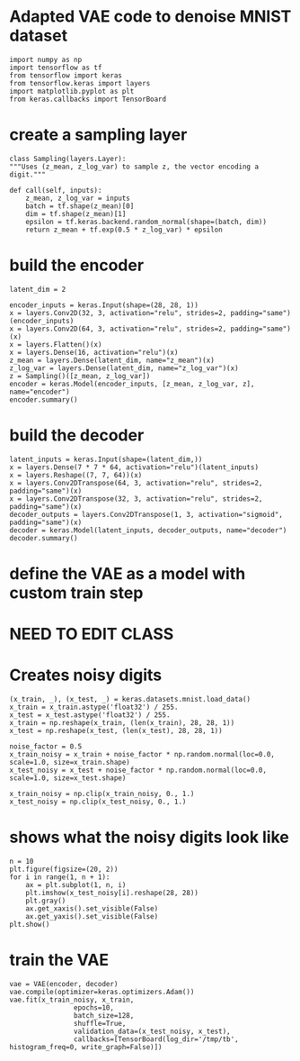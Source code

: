 # Adapted VAE code to denoise MNIST dataset

    import numpy as np
    import tensorflow as tf
    from tensorflow import keras
    from tensorflow.keras import layers
    import matplotlib.pyplot as plt
    from keras.callbacks import TensorBoard

# create a sampling layer

    class Sampling(layers.Layer):
    """Uses (z_mean, z_log_var) to sample z, the vector encoding a digit."""

    def call(self, inputs):
        z_mean, z_log_var = inputs
        batch = tf.shape(z_mean)[0]
        dim = tf.shape(z_mean)[1]
        epsilon = tf.keras.backend.random_normal(shape=(batch, dim))
        return z_mean + tf.exp(0.5 * z_log_var) * epsilon
    
# build the encoder

    latent_dim = 2

    encoder_inputs = keras.Input(shape=(28, 28, 1))
    x = layers.Conv2D(32, 3, activation="relu", strides=2, padding="same")(encoder_inputs)
    x = layers.Conv2D(64, 3, activation="relu", strides=2, padding="same")(x)
    x = layers.Flatten()(x)
    x = layers.Dense(16, activation="relu")(x)
    z_mean = layers.Dense(latent_dim, name="z_mean")(x)
    z_log_var = layers.Dense(latent_dim, name="z_log_var")(x)
    z = Sampling()([z_mean, z_log_var])
    encoder = keras.Model(encoder_inputs, [z_mean, z_log_var, z], name="encoder")
    encoder.summary()    

# build the decoder

    latent_inputs = keras.Input(shape=(latent_dim,))
    x = layers.Dense(7 * 7 * 64, activation="relu")(latent_inputs)
    x = layers.Reshape((7, 7, 64))(x)
    x = layers.Conv2DTranspose(64, 3, activation="relu", strides=2, padding="same")(x)
    x = layers.Conv2DTranspose(32, 3, activation="relu", strides=2, padding="same")(x)
    decoder_outputs = layers.Conv2DTranspose(1, 3, activation="sigmoid", padding="same")(x)
    decoder = keras.Model(latent_inputs, decoder_outputs, name="decoder")
    decoder.summary()

# define the VAE as a model with custom train step

# NEED TO EDIT CLASS

# Creates noisy digits

    (x_train, _), (x_test, _) = keras.datasets.mnist.load_data()
    x_train = x_train.astype('float32') / 255.
    x_test = x_test.astype('float32') / 255.
    x_train = np.reshape(x_train, (len(x_train), 28, 28, 1))
    x_test = np.reshape(x_test, (len(x_test), 28, 28, 1))

    noise_factor = 0.5
    x_train_noisy = x_train + noise_factor * np.random.normal(loc=0.0, scale=1.0, size=x_train.shape) 
    x_test_noisy = x_test + noise_factor * np.random.normal(loc=0.0, scale=1.0, size=x_test.shape) 

    x_train_noisy = np.clip(x_train_noisy, 0., 1.)
    x_test_noisy = np.clip(x_test_noisy, 0., 1.)

# shows what the noisy digits look like

    n = 10
    plt.figure(figsize=(20, 2))
    for i in range(1, n + 1):
        ax = plt.subplot(1, n, i)
        plt.imshow(x_test_noisy[i].reshape(28, 28))
        plt.gray()
        ax.get_xaxis().set_visible(False)
        ax.get_yaxis().set_visible(False)
    plt.show()

# train the VAE

    vae = VAE(encoder, decoder)
    vae.compile(optimizer=keras.optimizers.Adam())
    vae.fit(x_train_noisy, x_train,
                    epochs=10,
                    batch_size=128,
                    shuffle=True,
                    validation_data=(x_test_noisy, x_test),
                    callbacks=[TensorBoard(log_dir='/tmp/tb', histogram_freq=0, write_graph=False)])

